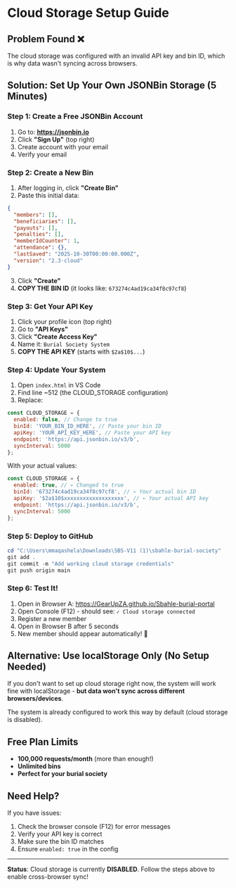 # Cloud Storage Setup Guide

## Problem Found ❌
The cloud storage was configured with an invalid API key and bin ID, which is why data wasn't syncing across browsers.

## Solution: Set Up Your Own JSONBin Storage (5 Minutes)

### Step 1: Create a Free JSONBin Account
1. Go to: **https://jsonbin.io**
2. Click **"Sign Up"** (top right)
3. Create account with your email
4. Verify your email

### Step 2: Create a New Bin
1. After logging in, click **"Create Bin"**
2. Paste this initial data:
```json
{
  "members": [],
  "beneficiaries": [],
  "payouts": [],
  "penalties": [],
  "memberIdCounter": 1,
  "attendance": {},
  "lastSaved": "2025-10-30T00:00:00.000Z",
  "version": "2.3-cloud"
}
```
3. Click **"Create"**
4. **COPY THE BIN ID** (it looks like: `673274c4ad19ca34f8c97cf8`)

### Step 3: Get Your API Key
1. Click your profile icon (top right)
2. Go to **"API Keys"**
3. Click **"Create Access Key"**
4. Name it: `Burial Society System`
5. **COPY THE API KEY** (starts with `$2a$10$...`)

### Step 4: Update Your System
1. Open `index.html` in VS Code
2. Find line ~512 (the CLOUD_STORAGE configuration)
3. Replace:
```javascript
const CLOUD_STORAGE = {
  enabled: false, // Change to true
  binId: 'YOUR_BIN_ID_HERE', // Paste your bin ID
  apiKey: 'YOUR_API_KEY_HERE', // Paste your API key
  endpoint: 'https://api.jsonbin.io/v3/b',
  syncInterval: 5000
};
```

With your actual values:
```javascript
const CLOUD_STORAGE = {
  enabled: true, // ← Changed to true
  binId: '673274c4ad19ca34f8c97cf8', // ← Your actual bin ID
  apiKey: '$2a$10$xxxxxxxxxxxxxxxxxxx', // ← Your actual API key
  endpoint: 'https://api.jsonbin.io/v3/b',
  syncInterval: 5000
};
```

### Step 5: Deploy to GitHub
```powershell
cd "C:\Users\mmaqashela\Downloads\SBS-V11 (1)\sbahle-burial-society"
git add .
git commit -m "Add working cloud storage credentials"
git push origin main
```

### Step 6: Test It!
1. Open in Browser A: https://GearUpZA.github.io/Sbahle-burial-portal
2. Open Console (F12) - should see: `✓ Cloud storage connected`
3. Register a new member
4. Open in Browser B after 5 seconds
5. New member should appear automatically! 🎉

## Alternative: Use localStorage Only (No Setup Needed)

If you don't want to set up cloud storage right now, the system will work fine with localStorage - **but data won't sync across different browsers/devices**.

The system is already configured to work this way by default (cloud storage is disabled).

## Free Plan Limits
- **100,000 requests/month** (more than enough!)
- **Unlimited bins**
- **Perfect for your burial society**

## Need Help?
If you have issues:
1. Check the browser console (F12) for error messages
2. Verify your API key is correct
3. Make sure the bin ID matches
4. Ensure `enabled: true` in the config

---

**Status**: Cloud storage is currently **DISABLED**. Follow the steps above to enable cross-browser sync!

